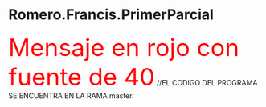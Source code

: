 # Romero.Francis.PrimerParcial
<span style="color:red;"><font size="40">Mensaje en rojo con fuente de 40</font></span>
//EL CODIGO DEL PROGRAMA SE ENCUENTRA EN LA RAMA master.
